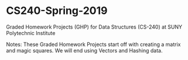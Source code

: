 # CS240-Spring-2019
Graded Homework Projects (GHP) for Data Structures (CS-240) at SUNY Polytechnic Institute

Notes:
These Graded Homework Projects start off with creating a matrix and magic squares.
We will end using Vectors and Hashing data.
